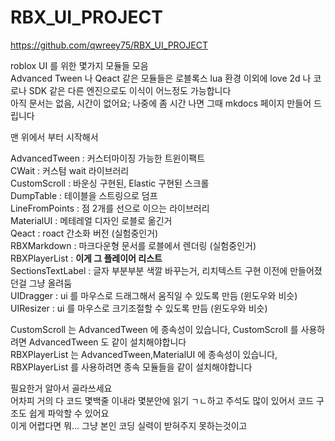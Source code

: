 # RBX_UI_PROJECT

https://github.com/qwreey75/RBX_UI_PROJECT  

roblox UI 를 위한 몇가지 모듈들 모음  
Advanced Tween 나 Qeact 같은 모듈들은 로블록스 lua 환경 이외에 love 2d 나 코로나 SDK 같은 다른 엔진으로도 이식이 어느정도 가능합니다  
아직 문서는 없음, 시간이 없어요; 나중에 좀 시간 나면 그때 mkdocs 페이지 만들어 드립니다  

맨 위에서 부터 시작해서  

AdvancedTween : 커스터마이징 가능한 트윈이팩트  
CWait : 커스텀 wait 라이브러리  
CustomScroll : 바운싱 구현된, Elastic 구현된 스크롤  
DumpTable : 테이블을 스트링으로 덤프  
LineFromPoints : 점 2개를 선으로 이으는 라이브러리  
MaterialUI : 메테레얼 디자인 로블로 옮긴거  
Qeact : roact 간소화 버전 (실험중인거)  
RBXMarkdown : 마크다운형 문서를 로블에서 렌더링 (실험중인거)  
RBXPlayerList : **이게 그 플레이어 리스트**  
SectionsTextLabel : 글자 부분부분 색깔 바꾸는거, 리치텍스트 구현 이전에 만들어졌던걸 그냥 올려둠  
UIDragger : ui 를 마우스로 드래그해서 움직일 수 있도록 만듬 (윈도우와 비슷)  
UIResizer : ui 를 마우스로 크기조절할 수 있도록 만듬 (윈도우와 비슷)  

CustomScroll 는 AdvancedTween 에 종속성이 있습니다, CustomScroll 를 사용하려면 AdvancedTween 도 같이 설치해야합니다  
RBXPlayerList 는 AdvancedTween,MaterialUI 에 종속성이 있습니다, RBXPlayerList 를 사용하려면 종속 모듈들을 같이 설치해야합니다  

필요한거 알아서 골라쓰세요  
어차피 거의 다 코드 몇백줄 이내라 몇분안에 읽기 ㄱㄴ하고 주석도 많이 있어서 코드 구조도 쉽게 파악할 수 있어요  
이게 어렵다면 뭐... 그냥 본인 코딩 실력이 받혀주지 못하는것이고  
